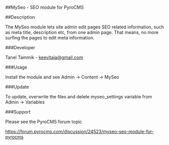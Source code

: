 ##MySeo - SEO module for PyroCMS

##Description

The MySeo module lets site admin edit pages SEO related information, such as meta title, description etc, from one admin page. That means, no more surfing the pages to edit meta information.

###Developer

Tanel Tammik - keevitaja@gmail.com

###Usage

Install the module and see Admin -> Content -> MySeo

###Update

To update, overwrite the files and delete myseo_settings variable from Admin -> Variables

###Support

Please see the PyroCMS forum topic

https://forum.pyrocms.com/discussion/24523/myseo-seo-module-for-pyrocms
